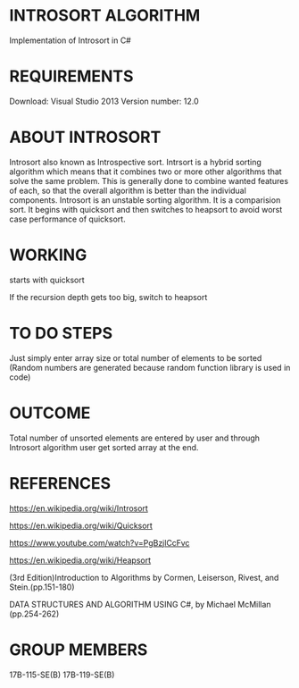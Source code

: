 # INTROSORT ALGORITHM
Implementation of Introsort in C#

# REQUIREMENTS
Download: Visual Studio 2013
Version number: 12.0

# ABOUT INTROSORT
Introsort also known as Introspective sort. Intrsort is a hybrid sorting algorithm which means that it combines two or more other algorithms that solve the same problem. This is generally done to combine wanted features of each, so that the overall algorithm is better than the individual components. Introsort is an unstable sorting algorithm. It is a comparision sort. It begins with quicksort and then switches to heapsort to avoid worst case performance of quicksort.

# WORKING
starts with quicksort

If the recursion depth gets too big, switch to heapsort

# TO DO STEPS
Just simply enter array size or total number of elements to be sorted (Random numbers are generated because random function library is used in code)

# OUTCOME
Total number of unsorted elements are entered by user and through Introsort algorithm user get sorted array at the end. 

# REFERENCES
https://en.wikipedia.org/wiki/Introsort

https://en.wikipedia.org/wiki/Quicksort

https://www.youtube.com/watch?v=PgBzjlCcFvc

https://en.wikipedia.org/wiki/Heapsort

(3rd Edition)Introduction to Algorithms by Cormen, Leiserson, Rivest, and Stein.(pp.151-180) 

DATA STRUCTURES AND ALGORITHM USING C#, by Michael McMillan (pp.254-262) 

# GROUP MEMBERS
17B-115-SE(B)
17B-119-SE(B)
